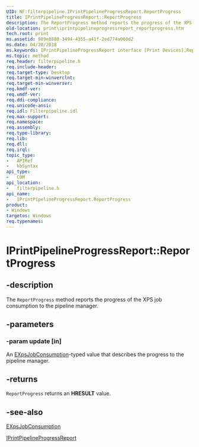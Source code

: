 ```yaml
---
UID: NF:filterpipeline.IPrintPipelineProgressReport.ReportProgress
title: IPrintPipelineProgressReport::ReportProgress
description: The ReportProgress method reports the progress of the XPS job consumption to the pipeline manager.
old-location: print\iprintpipelineprogressreport_reportprogress.htm
tech.root: print
ms.assetid: 989e8888-3494-4355-a41f-2ed774a060d2
ms.date: 04/20/2018
ms.keywords: IPrintPipelineProgressReport interface [Print Devices],ReportProgress method, IPrintPipelineProgressReport.ReportProgress, IPrintPipelineProgressReport::ReportProgress, ReportProgress, ReportProgress method [Print Devices], ReportProgress method [Print Devices],IPrintPipelineProgressReport interface, filterpipeline/IPrintPipelineProgressReport::ReportProgress, filterpipeline_3f4798ee-db6e-42ab-9eb8-fb016920fd08.xml, print.iprintpipelineprogressreport_reportprogress
ms.topic: method
req.header: filterpipeline.h
req.include-header: 
req.target-type: Desktop
req.target-min-winverclnt: 
req.target-min-winversvr: 
req.kmdf-ver: 
req.umdf-ver: 
req.ddi-compliance: 
req.unicode-ansi: 
req.idl: Filterpipeline.idl
req.max-support: 
req.namespace: 
req.assembly: 
req.type-library: 
req.lib: 
req.dll: 
req.irql: 
topic_type:
-	APIRef
-	kbSyntax
api_type:
-	COM
api_location:
-	filterpipeline.h
api_name:
-	IPrintPipelineProgressReport.ReportProgress
product:
- Windows
targetos: Windows
req.typenames: 
---
```


# IPrintPipelineProgressReport::ReportProgress


## -description


The <code>ReportProgress</code> method reports the progress of the XPS job consumption to the pipeline manager.


## -parameters




### -param update [in]

An <a href="https://msdn.microsoft.com/library/windows/hardware/ff548778">EXpsJobConsumption</a>-typed value that describes the progress to the pipeline manager.


## -returns



<code>ReportProgress</code> returns an <b>HRESULT</b> value.




## -see-also




<a href="https://msdn.microsoft.com/library/windows/hardware/ff548778">EXpsJobConsumption</a>



<a href="https://msdn.microsoft.com/library/windows/hardware/ff554314">IPrintPipelineProgressReport</a>
 

 


